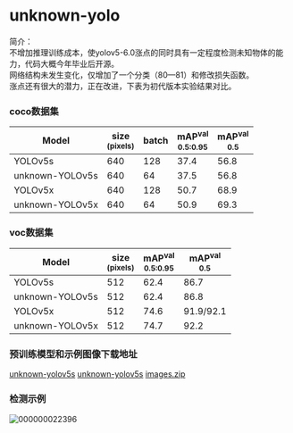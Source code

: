 # unknown-yolo
简介：<br>
不增加推理训练成本，使yolov5-6.0涨点的同时具有一定程度检测未知物体的能力，代码大概今年毕业后开源。<br>
网络结构未发生变化，仅增加了一个分类（80—81）和修改损失函数。<br>
涨点还有很大的潜力，正在改进，下表为初代版本实验结果对比。

### coco数据集
|Model |size<br><sup>(pixels) |batch |mAP<sup>val<br>0.5:0.95 |mAP<sup>val<br>0.5 |
|---                  |---  |---    |---    |---   
|YOLOv5s              |640  |128    |37.4   |56.8  
|unknown-YOLOv5s      |640  |64     |37.5   |56.8
|YOLOv5x              |640  |128    |50.7   |68.9   
|unknown-YOLOv5x      |640  |64     |50.9   |69.3        
  
### voc数据集
|Model |size<br><sup>(pixels) |mAP<sup>val<br>0.5:0.95 |mAP<sup>val<br>0.5 |
|---                  |---  |---    |---    
|YOLOv5s              |512  |62.4   |86.7 
|unknown-YOLOv5s      |512  |62.4   |86.8 
|YOLOv5x              |512  |74.6   |91.9/92.1   
|unknown-YOLOv5x      |512  |74.7   |92.2        

### 预训练模型和示例图像下载地址
  [unknown-yolov5s](https://github.com/buxihuo/unknown-yolo/releases/download/unknown-yolo/unknown-yolov5s.pt)
  [unknown-yolov5s](https://github.com/buxihuo/unknown-yolo/releases/download/unknown-yolo/unknown-yolov5x.pt)
  [images.zip](https://github.com/buxihuo/unknown-yolo/releases/download/unknown-yolo/images.zip)
  
### 检测示例
![000000022396](https://user-images.githubusercontent.com/84908793/160353223-21156bd7-523d-4087-b9ad-1a5795ce33b0.jpg)
